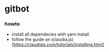 # gitbot

### howto

- install all dependecies with yarn install
- follow the guide on (claudia.js)[https://claudiajs.com/tutorials/installing.html]